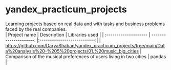 # yandex_practicum_projects
Learning projects based on real data and with tasks and business problems faced by the real companies.  
| Project name | Description | Libraries used |
| :-------------------- | ---------------------: |:---------------------------:|
| https://github.com/DaryaShaban/yandex_practicum_projects/tree/main/Data%20analysis%20-%205%20projects/01.%20music_big_cities | Comparison of the musical preferences of users living in two cities | pandas |
